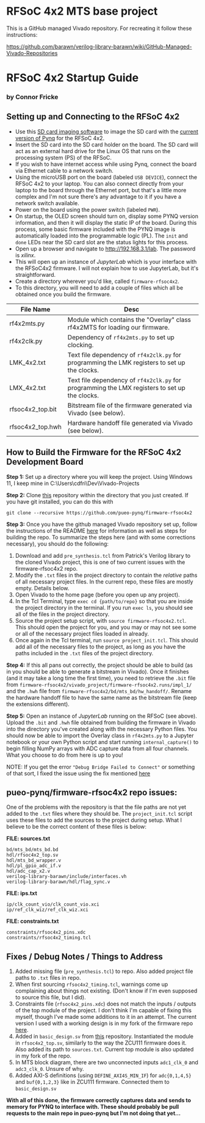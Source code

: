 # RFSoC 4x2 MTS base project

This is a GitHub managed Vivado repository. For recreating it follow
these instructions:

https://github.com/barawn/verilog-library-barawn/wiki/GitHub-Managed-Vivado-Repositories

# RFSoC 4x2 Startup Guide
### by Connor Fricke

## Setting up and Connecting to the RFSoC 4x2

- Use this [SD card imaging software](https://etcher.balena.io/) to image the SD card with the [current version of Pynq](https://www.pynq.io/boards.html) for the RFSoC 4x2.
- Insert the SD card into the SD card holder on the board. The SD card will act as an external hard drive for the Linux OS that runs on the processing system (PS) of the RFSoC.
- If you wish to have internet access while using Pynq, connect the board via Ethernet cable to a network switch.
- Using the microUSB port on the board (labeled `USB DEVICE`), connect the RFSoC 4x2 to your laptop. You can also connect directly from your laptop to the board through the Ethernet port, but that's a little more complex and I'm not sure there's any advantage to it if you have a network switch available.
- Power on the board using the power switch (labeled `PWR`).
- On startup, the OLED screen should turn on, display some PYNQ version information, and then it will display the static IP of the board. During this process, some basic firmware included with the PYNQ image is automatically loaded into the programmable logic (PL). The `init` and `done` LEDs near the SD card slot are the status lights for this process.
- Open up a browser and navigate to http://192.168.3.1/lab. The password is _xilinx_.
- This will open up an instance of _JupyterLab_ which is your interface with the RFSoC4x2 firmware. I will not explain how to use JupyterLab, but it's straightforward.
- Create a directory wherever you'd like, called `firmware-rfsoc4x2`.
- To this directory, you will need to add a couple of files which all be obtained once you build the firmware.

|File Name|Desc|
|---------|----|
|rf4x2mts.py|Module which contains the "Overlay" class rf4x2MTS for loading our firmware.|
|rf4x2clk.py|Dependency of `rf4x2mts.py` to set up clocking.|
|LMK_4x2.txt|Text file dependency of `rf4x2clk.py` for programming the LMK registers to set up the clocks.|
|LMX_4x2.txt|Text file dependency of `rf4x2clk.py` for programming the LMX registers to set up the clocks.|
|rfsoc4x2_top.bit|Bitstream file of the firmware generated via Vivado (see below).|
|rfsoc4x2_top.hwh|Hardware handoff file generated via Vivado (see below).|

## How to Build the Firmware for the RFSoC 4x2 Development Board

__Step 1:__
Set up a directory where you will keep the project. Using Windows 11, I keep mine in C:\Users\cdfri\Dev\Vivado-Projects

__Step 2:__
Clone [this](https://github.com/pueo-pynq/firmware-rfsoc4x2) repository within the directory that you just created. If you have git installed, you can do this with
```
git clone --recursive https://github.com/pueo-pynq/firmware-rfsoc4x2
```

__Step 3:__
Once you have the github managed Vivado repository set up, follow the instructions of the README [here](https://github.com/barawn/verilog-library-barawn/wiki/GitHub-Managed-Vivado-Repositories)
for information as well as steps for building the repo. To summarize the steps here (and with some corrections necessary), you should do the following:

  1. Download and add `pre_synthesis.tcl` from Patrick's Verilog library to the cloned Vivado project, this is one of two current issues with the firmware-rfsoc4x2 repo.
  2. Modify the `.txt` files in the project directory to contain the _relative_ paths of all necessary project files. In the current repo, these files are mostly empty. Details below.
  3. Open Vivado to the home page (before you open up any project).
  4. In the Tcl Terminal, type `exec cd {path/to/repo}` so that you are inside the project directory in the terminal. If you run `exec ls`, you should see all of the files in the project directory.
  5. Source the project setup script, with `source firmware-rfsoc4x2.tcl`. This should open the project for you, and you may or may not see some or all of the necessary project files loaded in already.
  6. Once again in the Tcl terminal, run `source project_init.tcl`. This should add all of the necessary files to the project, as long as you have the paths included in the `.txt` files of the project directory.

__Step 4:__
If this all pans out correctly, the project should be able to build (as in you should be able to generate a bitstream in Vivado). Once it finishes (and it may take a long time the first time), you need to retrieve the `.bit` file from `firmware-rfsoc4x2/vivado_project/firmware-rfsoc4x2.runs/impl_1/` and the `.hwh` file from `firmware-rfsoc4x2/bd/mts_bd/hw_handoff/`. Rename the hardware handoff file to have the same name as the bitstream file (keep the extensions different).

__Step 5:__
Open an instance of _JupyterLab_ running on the RFSoC (see above). Upload the `.bit` and `.hwh` file obtained from building the firmware in Vivado into the directory you've created along with the necessary Python files. You should now be able to import the Overlay class in `rf4x2mts.py` to a Jupyter notebook or your own Python script and start running `internal_capture()` to begin filling NumPy arrays with ADC capture data from all four channels. What you choose to do from here is up to you!

NOTE: If you get the error `"Debug Bridge Failed to Connect"` or something of that sort, I fixed the issue using the fix mentioned [here](https://github.com/Xilinx/PYNQ/issues/1429)

## pueo-pynq/firmware-rfsoc4x2 repo issues:

One of the problems with the repository is that the file paths are not yet added to the `.txt` files where they should be. The `project_init.tcl` script uses these files to add 
the sources to the project during setup. What I believe to be the correct content of these files is below:

__FILE: sources.txt__
```
bd/mts_bd/mts_bd.bd
hdl/rfsoc4x2_top.sv
hdl/mts_bd_wrapper.v
hdl/pl_gpio_adc_if.v
hdl/adc_cap_x2.v
verilog-library-barawn/include/interfaces.vh
verilog-library-barawn/hdl/flag_sync.v
```

__FILE: ips.txt__
```
ip/clk_count_vio/clk_count_vio.xci
ip/ref_clk_wiz/ref_clk_wiz.xci
```

__FILE: constraints.txt__
```
constraints/rfsoc4x2_pins.xdc
constraints/rfsoc4x2_timing.tcl
```

## Fixes / Debug Notes / Things to Address

1. Added missing file (`pre_synthesis.tcl`) to repo. Also added project file paths to `.txt` files in repo.
2. When first sourcing `rfsoc4x2_timing.tcl`, warnings come up complaining about things not existing. (Don't know if I'm even supposed to source this file, but I did).
3. Constraints file (`rfsoc4x2_pins.xdc`) does not match the inputs / outputs of the top module of the project. I don't think I'm capable of fixing this myself, though I've made some additions to it in an attempt. The current version I used with a working design is in my fork of the firmware repo [here](https://github.com/cdfricke/firmware-rfsoc4x2).
5. Added in `basic_design.sv` from [this](https://github.com/pueo-pynq/pueo-pynq-designs) repository. Instantiated the module in `rfsoc4x2_top.sv`, similarly to the way the ZCU111 firmware does it. Also added its path to `sources.txt`. Current top module is also updated in my fork of the repo.
6. In MTS block diagram, there are two unconnected inputs `adc1_clk_0` and `adc3_clk_0`. Unsure of why.
7. Added AXI-S definitions (using `DEFINE_AXI4S_MIN_IF`) for `adc{0,1,4,5}` and `buf{0,1,2,3}` like in ZCU111 firmware. Connected them to `basic_design.sv`
  
__With all of this done, the firmware correctly captures data and sends to memory for PYNQ to interface with. These should probably be pull requests to the main repo in pueo-pynq but I'm not doing that yet...__
